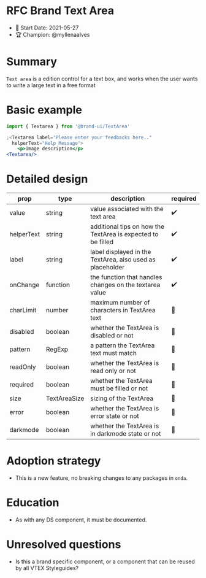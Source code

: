 # RFC Brand Text Area

- 📅 Start Date: 2021-05-27
- 🏆 Champion: @myllenaalves

# Summary

`Text area`  is a edition control for a text box, and works when the user wants to write a large text in a free format 

# Basic example

```jsx
import { Textarea } from '@brand-ui/TextArea'

;<Textarea label="Please enter your feedbacks here.."
  helperText="Help Message">
    <p>Image description</p>
<Textarea/>
```

# Detailed design

| prop       | type      | description                                               | required |
| ---------- | --------- | --------------------------------------------------------- | -------- |
| value | string    | value associated with the text area| ✔️       |
| helperText | string    | additional tips on how the TextArea is expected to be filled | ✔️       |
| label      | string    | label displayed in the TextArea, also used as placeholder    | ✔️       |
| onChange | function | the function that handles changes on the textarea value |  ✔️        | - |
| charLimit  | number    | maximum number of characters in TextArea text                | 🚫       |
| disabled   | boolean   | whether the TextArea is disabled or not                      | 🚫       |
| pattern    | RegExp    | a pattern the TextArea text must match                       | 🚫       |                         | 🚫       |
| readOnly   | boolean   | whether the TextArea is read only or not                     | 🚫       |
| required   | boolean   | whether the TextArea must be filled or not                   | 🚫       |
| size       | TextAreaSize | sizing of the TextArea                                       | 🚫       |
| error        | boolean                             | whether the TextArea is error state or not |  🚫       |
| darkmode        | boolean                             | whether the TextArea is in darkmode state or not  | 🚫       |





# Adoption strategy

- This is a new feature, no breaking changes to any packages in `onda`.

# Education

- As with any DS component, it must be documented.

# Unresolved questions

- Is this a brand specific component, or a component that can be reused by all VTEX Styleguides?
